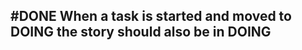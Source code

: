 ## #DONE When a task is started and moved to DOING the story should also be in DOING
<!-- 
#task
created:2023-09-30T14:41:06.949Z
group:"Ungrouped Tasks"
story-id:start-a-task-without-args
task-id:L1D5Z
order:0 completed:2023-10-01T17:34:03.999Z
archived:true
archivedAt:2024-10-30T22:38:06-04:00
originalPath:backlog/stories/start-a-task-without-args/tasks/When-a-task-is-started-and-moved-to-DOING-the-story-should-also-be-in-DOING.md
originalLine:1
-->


